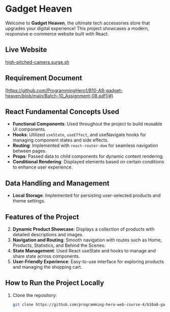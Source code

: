# Gadget Heaven

Welcome to **Gadget Heaven**, the ultimate tech accessories store that upgrades your digital experience! This project showcases a modern, responsive e-commerce website built with React.

## Live Website
[high-pitched-camera.surge.sh](#)

## Requirement Document
[https://github.com/ProgrammingHero1/B10-A8-gadget-heaven/blob/main/Batch-10_Assignment-08.pdf](#)

## React Fundamental Concepts Used
- **Functional Components**: Used throughout the project to build reusable UI components.
- **Hooks**: Utilized `useState`, `useEffect`, and useNavigate hooks for managing component states and side effects.
- **Routing**: Implemented with `react-router-dom` for seamless navigation between pages.
- **Props**: Passed data to child components for dynamic content rendering.
- **Conditional Rendering**: Displayed elements based on certain conditions to enhance user experience.

## Data Handling and Management
- **Local Storage**: Implemented for persisting user-selected products and theme settings.

## Features of the Project
2. **Dynamic Product Showcase**: Displays a collection of products with detailed descriptions and images.
3. **Navigation and Routing**: Smooth navigation with routes such as Home, Products, Statistics, and Behind the Scenes.
4. **State Management**: Used React useState and hooks to manage and share state across components.
5. **User-Friendly Experience**: Easy-to-use interface for exploring products and managing the shopping cart.

## How to Run the Project Locally
1. Clone the repository:
   ```bash
   git clone https://github.com/programming-hero-web-course-4/b10a8-gadget-heaven-mdibrahimofc.git
